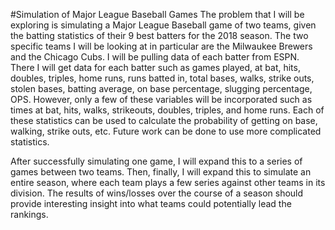 #Simulation of Major League Baseball Games
The problem that I will be exploring is simulating a Major League Baseball game of two teams, given the batting statistics of their 9 best batters for the 2018 season. The two specific teams I will be looking at in particular are the Milwaukee Brewers and the Chicago Cubs. I will be pulling data of each batter from ESPN. There I will get data for each batter such as games played, at bat, hits, doubles, triples, home runs, runs batted in, total bases, walks, strike outs, stolen bases, batting average, on base percentage, slugging percentage, OPS. However, only a few of these variables will be incorporated such as times at bat, hits, walks, strikeouts, doubles, triples, and home runs. Each of these statistics can be used to calculate the probability of getting on base, walking, strike outs, etc. Future work can be done to use more complicated statistics. 

After successfully simulating one game, I will expand this to a series of games between two teams. Then, finally, I will expand this to simulate an entire season, where each team plays a few series against other teams in its division. The results of wins/losses over the course of a season should provide interesting insight into what teams could potentially lead the rankings. 
